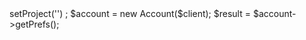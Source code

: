 <?php

use Appwrite\Client;
use Appwrite\Services\Account;

$client = new Client();

$client
    ->setProject('')
;

$account = new Account($client);

$result = $account->getPrefs();
